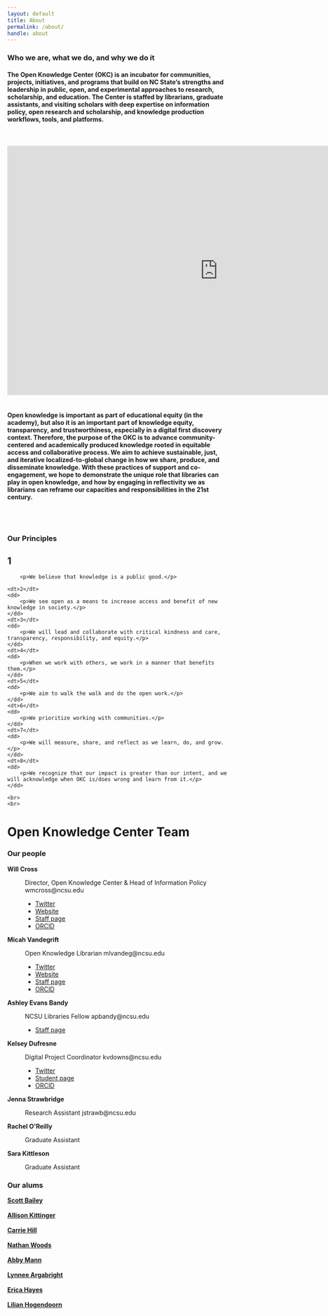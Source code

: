 ```yaml
---
layout: default
title: About
permalink: /about/
handle: about
---
```


<link rel="preconnect" href="https://fonts.googleapis.com">
<link rel="preconnect" href="https://fonts.gstatic.com" crossorigin>
<link href="https://fonts.googleapis.com/css2?family=Bungee+Shade&family=Urbanist:wght@300&display=swap" rel="stylesheet">



### Who we are, what we do, and why we do it

#### The Open Knowledge Center (OKC) is an incubator for communities, projects, initiatives, and programs that build on NC State’s strengths and leadership in public, open, and experimental approaches to research, scholarship, and education. The Center is staffed by librarians, graduate assistants, and visiting scholars with deep expertise on information policy, open research and scholarship, and knowledge production workflows, tools, and platforms. 
<br>
<br>	

<iframe src="https://docs.google.com/presentation/d/e/2PACX-1vTMyp8mbWMq6lH7MVqx402J1BXIuYS_jjQRsZVbMpEVnXKc2lbiib-eQFn4tgrhF64rnLpR875_whXh/embed?start=true&loop=true&delayms=3000" frameborder="0" width="960" height="569" allowfullscreen="true" mozallowfullscreen="true" webkitallowfullscreen="true"></iframe>
	
<br>
<br>

#### Open knowledge is important as part of educational equity (in the academy), but also it is an important part of knowledge equity, transparency, and trustworthiness, especially in a digital first discovery context. Therefore, the purpose of the OKC is to advance community-centered and academically produced knowledge rooted in equitable access and collaborative process. We aim to achieve sustainable, just, and iterative localized-to-global change in how we share, produce, and disseminate knowledge. With these practices of support and co-engagement, we hope to demonstrate the unique role that libraries can play in open knowledge, and how by engaging in reflectivity we as librarians can reframe our capacities and responsibilities in the 21st century.

<br>
<br>

### Our Principles

## 1
	
		<p>We believe that knowledge is a public good.</p>
	
	<dt>2</dt>
	<dd>
		<p>We see open as a means to increase access and benefit of new knowledge in society.</p>
	</dd>
	<dt>3</dt>
	<dd>
		<p>We will lead and collaborate with critical kindness and care, transparency, responsibility, and equity.</p>
	</dd>
	<dt>4</dt>
	<dd>
		<p>When we work with others, we work in a manner that benefits them.</p>
	</dd>
	<dt>5</dt>
	<dd>
		<p>We aim to walk the walk and do the open work.</p>
	</dd>
	<dt>6</dt>
	<dd>
		<p>We prioritize working with communities.</p>
	</dd>
	<dt>7</dt>
	<dd>
		<p>We will measure, share, and reflect as we learn, do, and grow.</p>
	</dd>
	<dt>8</dt>
	<dd>
		<p>We recognize that our impact is greater than our intent, and we will acknowledge when OKC is/does wrong and learn from it.</p>
	</dd>
</dl>	
	<!-- Break -->
	
	<br>
	<br>

<h1 id="content">Open Knowledge Center Team </h1>

<h3 id="content">Our people </h3>
<dl>
<dt><b>Will Cross</b></dt>
	<dd>
		<p>Director, Open Knowledge Center &amp; Head of Information Policy 
			wmcross@ncsu.edu
		<ul>
			<li><a href="https://twitter.com/tceles_B_hsup">Twitter</a></li>
			<li><a href="https://wmcross.wordpress.ncsu.edu/">Website</a></li>
			<li><a href="https://www.lib.ncsu.edu/staff/wmcross">Staff page</a></li>
			<li><a href="https://orcid.org/0000-0003-1287-1156">ORCID</a></li>
		</ul>
		</p>
	</dd>
	
<dt><b>Micah Vandegrift</b></dt>
	<dd>
		<p>Open Knowledge Librarian 
			mlvandeg@ncsu.edu
		<ul>
			<li><a href="https://twitter.com/micahvandegrift">Twitter</a></li>
			<li><a href="http://micahvandegrift.github.io/">Website</a></li>
			<li><a href="https://www.lib.ncsu.edu/staff/mlvandeg">Staff page</a></li>
			<li><a href="https://orcid.org/0000-0001-8429-7697">ORCID</a></li>
		</ul>
		</p>
	</dd>
	
<dt><b>Ashley Evans Bandy</b></dt>
	<dd>
		<p>NCSU Libraries Fellow 
			apbandy@ncsu.edu
		<ul>
			<li><a href="https://www.lib.ncsu.edu/staff/apbandy">Staff page</a></li>
		</ul>	
		</p>
	</dd>

<dt><b>Kelsey Dufresne</b></dt>
	<dd>
		<p>Digital Project Coordinator 
		kvdowns@ncsu.edu	
		<ul>
			<li><a href="https://twitter.com/DufresneKelsey">Twitter</a></li>
			<li><a href="https://crdm.chass.ncsu.edu/people/students/kvdowns">Student page</a></li>
			<li><a href="https://orcid.org/0000-0002-2546-9337">ORCID</a></li>
		</ul>
		</p>
	</dd>
	
<dt><b>Jenna Strawbridge</b></dt>
	<dd>
		<p>Research Assistant 
		jstrawb@ncsu.edu</p>
	</dd>
	
<dt><b>Rachel O&#39;Reilly</b></dt>
	<dd>
		<p>Graduate Assistant</p>
	</dd>

<dt><b>Sara Kittleson</b></dt>
	<dd>
		<p>Graduate Assistant</p>
	</dd>
	
</dl>	
	
<h3 id="content">Our alums</h3>
 <dl>
<b><a href="https://csbailey.org/">Scott Bailey</a></b>
	<br>
	<br>
<b><a href="http://www.allisonkittinger.com/">Allison Kittinger</a></b>
	<br>
	<br>
<b><a href="http://carriedianehill.com/">Carrie Hill</a></b>
	<br>
	<br>
<b><a href="http://nathandwoods.net/">Nathan Woods</a></b>
	<br>
	<br>
<b><a href="https://libguides.iwu.edu/prf.php?account_id=291300">Abby Mann</a></b>
	<br>
	<br>
<b><a href="https://library.uncw.edu/staff/lynnee_argabright">Lynnee Argabright</a></b>
	<br>
	<br>
<b><a href="https://library.villanova.edu/about-falvey/contact-us/staff/erica-hayes">Erica Hayes</a></b>
	<br>
	<br>
<b><a href="https://lillian-hogendoorn.info/about/">Lilian Hogendoorn</a></b>

</dl>	
	

